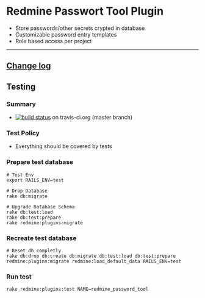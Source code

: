 # Redmine Passwort Tool Plugin

 - Store passwords/other secrets crypted in database
 - Customizable password entry templates
 - Role based access per project

---

## [Change log](CHANGELOG.md)

## Testing

### Summary 

* [![build status](https://secure.travis-ci.org/simonswine/redmine_password_tool.png)](https://travis-ci.org/simonswine/redmine_password_tool) on travis-ci.org (master branch) 


### Test Policy


 - Everything should be covered by tests

### Prepare test database

```
# Test Env
export RAILS_ENV=test

# Drop Database
rake db:migrate

# Upgrade Database Schema
rake db:test:load
rake db:test:prepare
rake redmine:plugins:migrate 

```


### Recreate test database

```
# Reset db completly
rake db:drop db:create db:migrate db:test:load db:test:prepare redmine:plugins:migrate redmine:load_default_data RAILS_ENV=test

```

### Run test
```
rake redmine:plugins:test NAME=redmine_password_tool
```
